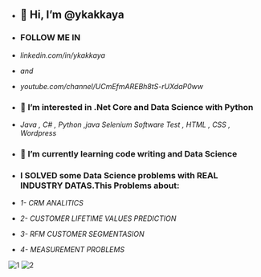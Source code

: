 - ## 👋 Hi, I’m @ykakkaya
 
- ### FOLLOW ME  IN
-   *linkedin.com/in/ykakkaya*
-   
  _and_ 
  
-   *youtube.com/channel/UCmEfmAREBh8tS-rUXdaP0ww*
-  ### 👀 I’m interested in .Net Core and Data Science with Python
-   *Java , C# , Python ,java Selenium Software Test , HTML , CSS , Wordpress* 
- ### 🌱 I’m currently learning code writing and Data Science
- ### I SOLVED some Data Science problems with **REAL INDUSTRY DATAS**.This Problems about:
-  _1- CRM ANALITICS_
-  _2- CUSTOMER LIFETIME VALUES PREDICTION_
-  _3- RFM CUSTOMER SEGMENTASION_
-  _4- MEASUREMENT PROBLEMS_

![1](https://user-images.githubusercontent.com/100940437/198726362-e761d5d9-1357-4bd5-acfc-b6faebf5b1c6.jpg)
![2 ](https://user-images.githubusercontent.com/100940437/198726417-32926a8b-d4f4-4d2d-8076-a6abac6714f8.jpg)



<!---
ykakkaya/ykakkaya is a ✨ special ✨ repository because its `README.md` (this file) appears on your GitHub profile.
You can click the Preview link to take a look at your changes.
--->
